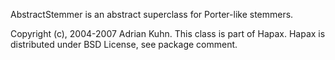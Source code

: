 AbstractStemmer is an abstract superclass for Porter-like stemmers.

Copyright (c), 2004-2007 Adrian Kuhn. This class is part of Hapax. Hapax is distributed under BSD License, see package comment.